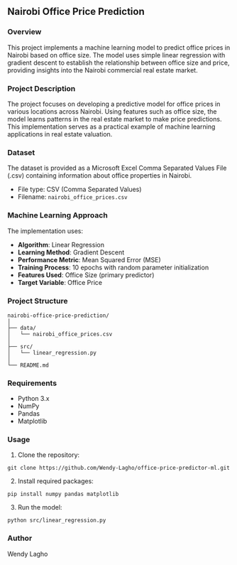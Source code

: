 ## Nairobi Office Price Prediction

### Overview
This project implements a machine learning model to predict office prices in Nairobi based on office size. 
The model uses simple linear regression with gradient descent to establish the relationship between office 
size and price, providing insights into the Nairobi commercial real estate market.

### Project Description
The project focuses on developing a predictive model for office prices in various locations across Nairobi. 
Using features such as office size, the model learns patterns in the real estate market to make price predictions. 
This implementation serves as a practical example of machine learning applications in real estate valuation.

### Dataset
The dataset is provided as a Microsoft Excel Comma Separated Values File (.csv) containing information about office 
properties in Nairobi.
- File type: CSV (Comma Separated Values)
- Filename: ``nairobi_office_prices.csv``

### Machine Learning Approach
The implementation uses:

- **Algorithm**: Linear Regression
- **Learning Method**: Gradient Descent
- **Performance Metric**: Mean Squared Error (MSE)
- **Training Process**: 10 epochs with random parameter initialization
- **Features Used**: Office Size (primary predictor)
- **Target Variable**: Office Price

### Project Structure
```
nairobi-office-price-prediction/
│
├── data/
│   └── nairobi_office_prices.csv
│
├── src/
│   └── linear_regression.py
│
└── README.md
```
### Requirements
- Python 3.x
- NumPy
- Pandas
- Matplotlib

### Usage
1. Clone the repository:
```angular2html
git clone https://github.com/Wendy-Lagho/office-price-predictor-ml.git
```
2. Install required packages:
```angular2html
pip install numpy pandas matplotlib
```
3. Run the model:
```angular2html
python src/linear_regression.py
```

### Author
Wendy Lagho
